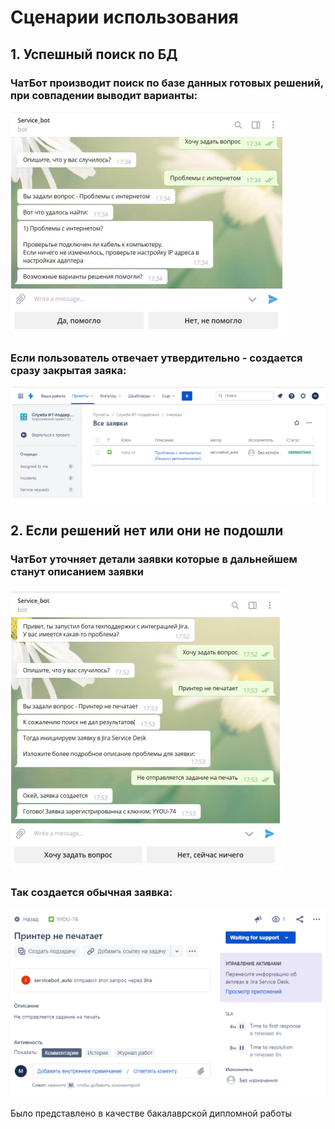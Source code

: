 # Сценарии использования
## 1. Успешный поиск по БД
### ЧатБот производит поиск по базе данных готовых решений, при совпадении выводит варианты:
![alt text](screenshots/Screenshot_1.png)
### Если пользователь отвечает утвердительно - создается сразу закрытая заяка:
![alt text](screenshots/Screenshot_2.png)

## 2. Если решений нет или они не подошли
### ЧатБот уточняет детали заявки которые в дальнейшем станут описанием заявки
![alt text](screenshots/Screenshot_3.png)
### Так создается обычная заявка:
![alt text](screenshots/Screenshot_4.png)


Было представлено в качестве бакалаврской дипломной работы 

